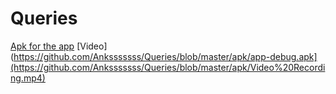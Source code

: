 # Queries

[Apk for the app](https://github.com/Anksssssss/Queries/blob/master/apk/app-debug.apk)
[Video](https://github.com/Anksssssss/Queries/blob/master/apk/app-debug.apk](https://github.com/Anksssssss/Queries/blob/master/apk/Video%20Recording.mp4)
